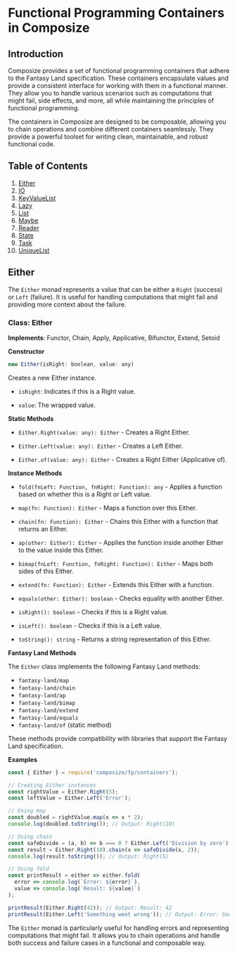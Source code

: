 # Functional Programming Containers in Composize

## Introduction

Composize provides a set of functional programming containers that adhere to the Fantasy Land specification. These containers encapsulate values and provide a consistent interface for working with them in a functional manner. They allow you to handle various scenarios such as computations that might fail, side effects, and more, all while maintaining the principles of functional programming.

The containers in Composize are designed to be composable, allowing you to chain operations and combine different containers seamlessly. They provide a powerful toolset for writing clean, maintainable, and robust functional code.

## Table of Contents

1. [Either](#either)
2. [IO](#io)
3. [KeyValueList](#keyvaluelist)
4. [Lazy](#lazy)
5. [List](#list)
6. [Maybe](#maybe)
7. [Reader](#reader)
8. [State](#state)
9. [Task](#task)
10. [UniqueList](#uniquelist)

## Either

The `Either` monad represents a value that can be either a `Right` (success) or `Left` (failure). It is useful for handling computations that might fail and providing more context about the failure.

### Class: Either

**Implements**: Functor, Chain, Apply, Applicative, Bifunctor, Extend, Setoid

**Constructor**

```js
new Either(isRight: boolean, value: any)
```

Creates a new Either instance.

- `isRight`: Indicates if this is a Right value.

- `value`: The wrapped value.

**Static Methods**

- `Either.Right(value: any): Either` - Creates a Right Either.

- `Either.Left(value: any): Either` - Creates a Left Either.

- `Either.of(value: any): Either` - Creates a Right Either (Applicative of).

**Instance Methods**

- `fold(fnLeft: Function, fnRight: Function): any` - Applies a function based on whether this is a Right or Left value.

- `map(fn: Function): Either` - Maps a function over this Either.

- `chain(fn: Function): Either` - Chains this Either with a function that returns an Either.

- `ap(other: Either): Either` - Applies the function inside another Either to the value inside this Either.

- `bimap(fnLeft: Function, fnRight: Function): Either` - Maps both sides of this Either.

- `extend(fn: Function): Either` - Extends this Either with a function.

- `equals(other: Either): boolean` - Checks equality with another Either.

- `isRight(): boolean` - Checks if this is a Right value.

- `isLeft(): boolean` - Checks if this is a Left value.

- `toString(): string` - Returns a string representation of this Either.

**Fantasy Land Methods**

The `Either` class implements the following Fantasy Land methods:

- `fantasy-land/map`
- `fantasy-land/chain`
- `fantasy-land/ap`
- `fantasy-land/bimap`
- `fantasy-land/extend`
- `fantasy-land/equals`
- `fantasy-land/of` (static method)

These methods provide compatibility with libraries that support the Fantasy Land specification.

**Examples**

```js
const { Either } = require('composize/fp/containers');

// Creating Either instances
const rightValue = Either.Right(5);
const leftValue = Either.Left('Error');

// Using map
const doubled = rightValue.map(x => x * 2);
console.log(doubled.toString()); // Output: Right(10)

// Using chain
const safeDivide = (a, b) => b === 0 ? Either.Left('Division by zero') : Either.Right(a / b);
const result = Either.Right(10).chain(x => safeDivide(x, 2));
console.log(result.toString()); // Output: Right(5)

// Using fold
const printResult = either => either.fold(
  error => console.log(`Error: ${error}`),
  value => console.log(`Result: ${value}`)
);

printResult(Either.Right(42)); // Output: Result: 42
printResult(Either.Left('Something went wrong')); // Output: Error: Something went wrong
```

The `Either` monad is particularly useful for handling errors and representing computations that might fail. It allows you to chain operations and handle both success and failure cases in a functional and composable way.
